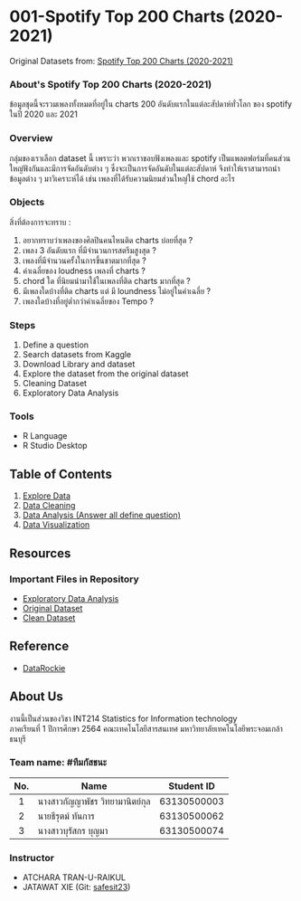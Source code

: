 # 001-Spotify Top 200 Charts (2020-2021)
Original Datasets from:  [Spotify Top 200 Charts (2020-2021)](https://www.kaggle.com/sashankpillai/spotify-top-200-charts-20202021)

### About's Spotify Top 200 Charts (2020-2021)
ข้อมูลชุดนี้จะรวมเพลงทั้งหมดที่อยู่ใน charts 200 อันดับแรกในแต่ละสัปดาห์ทั่วโลก ของ spotify ในปี 2020 และ 2021 

### Overview 
กลุ่มของเราเลือก dataset นี้ เพราะว่า พวกเราชอบฟังเพลงและ spotify เป็นแพลตฟอร์มที่คนส่วนใหญ่ฟังกันและมีการจัดอันดับต่าง ๆ 
ซึ่งจะเป็นการจัดอันดับในแต่ละสัปดาห์ จึงทำให้เราสามารถนำข้อมูลต่าง ๆ มาวิเคราะห์ได้ เช่น เพลงที่ได้รับความนิยมส่วนใหญ่ใช้ chord อะไร
### Objects
สิ่งที่ต้องการจะทราบ :
1. อยากทราบว่าเพลงของศิลปินคนไหนติด charts บ่อยที่สุด ?
2. เพลง 3 อันดับแรก ที่มีจำนวนการสตรีมสูงสุด ?
3. เพลงที่มีจำนวนครั้งในการขึ้นชาตมากที่สุด ?
4. ค่าเฉลี่ยของ loudness เพลงที่ charts ?
5. chord ใด ที่นิยมนำมาใช้ในเพลงที่ติด charts มากที่สุด ?
6. มีเพลงใดบ้างที่ติด charts แต่ มี loundness ไม่อยู่ในค่าเฉลี่ย ?
7. เพลงใดบ้างที่อยู่ต่ำกว่าค่าเฉลี่ยของ Tempo ?

### Steps
1. Define a question
2. Search datasets from Kaggle
3. Download Library and dataset
4. Explore the dataset from the original dataset
5. Cleaning Dataset
6. Exploratory Data Analysis

### Tools

- R Language
- R Studio Desktop

## Table of Contents
1. [Explore Data](https://github.com/sit-2021-int214/001-Spotify-Top/blob/main/exploreData.md)
2. [Data Cleaning](https://github.com/sit-2021-int214/001-Spotify-Top/blob/main/data_cleaning.md)
3. [Data Analysis (Answer all define question)](https://github.com/sit-2021-int214/001-Spotify-Top/blob/main/answer_question.md)
4. [Data Visualization](#)

## Resources

### Important Files in Repository

- [Exploratory Data Analysis](https://github.com/sit-2021-int214/001-Spotify-Top/blob/main/answer_question.md)
- [Original Dataset](https://github.com/sit-2021-int214/001-Spotify-Top/blob/main/spotify_dataset_original.csv)
- [Clean Dataset](https://github.com/sit-2021-int214/001-Spotify-Top/blob/main/clean_spotify_dataset.csv)

## Reference
- [DataRockie](https://datarockie.com/blog/clean-missing-values-in-two-easy-steps-with-r-2/)
## About Us
งานนี้เป็นส่วนของวิชา INT214 Statistics for Information technology <br/> ภาคเรียนที่ 1 ปีการศึกษา 2564 คณะเทคโนโลยีสารสนเทศ มหาวิทยาลัยเทคโนโลยีพระจอมเกล้าธนบุรี
### Team name: #ทีมกัสชนะ
| No. | Name                         | Student ID   |
|:---:|----------------------------- |--------------|
|  1  | นางสาวกัญญาพัชร วิทยามานิตย์กุล    | 63130500003  |
|  2  | นายธีรุตม์ ทันการ                | 63130500062  |
|  3  | นางสาวบุรัสกร บุญมา	            | 63130500074  |

### Instructor
- ATCHARA TRAN-U-RAIKUL
- JATAWAT XIE (Git: [safesit23](https://github.com/safesit23))



